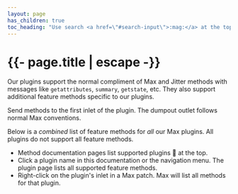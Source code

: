 ```yaml
---
layout: page
has_children: true
toc_heading: "Use search <a href=\"#search-input\">:mag:</a> at the top or all below to find tutorials, features, attributes, methods, and more."
---
```

<h1>{{- page.title | escape -}}</h1>

Our plugins support the normal compliment of Max and Jitter methods with
messages like `getattributes`, `summary`, `getstate`, etc. They also
support additional feature methods specific to our plugins.

Send methods to the first inlet of the plugin.
The dumpout outlet follows normal Max conventions.

Below is a *combined* list of feature methods for *all* our Max plugins.
All plugins do not support all feature methods.

* Method documentation pages list supported plugins :electric_plug: at the top.
* Click a plugin name in this documentation or the navigation menu. The plugin
  page lists all supported feature methods.
* Right-click on the plugin's inlet in a Max patch. Max will list all methods for that plugin.
